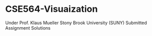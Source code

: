 # CSE564-Visuaization
Under Prof. Klaus Mueller
Stony Brook University (SUNY)
Submitted Assignment Solutions 

